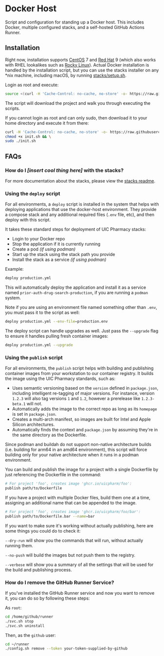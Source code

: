 # Docker Host

Script and configuration for standing up a Docker host. This includes Docker, multiple
configured stacks, and a self-hosted GitHub Actions Runner.

## Installation

Right now, installation supports [CentOS](https://www.centos.org) 7 and
[Red Hat](https://www.redhat.com) 9 (which also works with RHEL lookalikes such as
[Rocky Linux](https://rockylinux.org)). Actual Docker installation is handled by
the installation script, but you can use the stacks installer on any *nix machine,
including macOS, by running [stacks/setup.sh](./stacks/setup.sh).

Login as root and execute:

```sh
source <(curl -H 'Cache-Control: no-cache, no-store' -o- https://raw.githubusercontent.com/uicpharm/docker-host/main/init.sh)
```

The script will download the project and walk you through executing the scripts.

If you cannot login as root and can only sudo, then download it to your home directory and
execute it from there:

```sh
curl -H 'Cache-Control: no-cache, no-store' -o- https://raw.githubusercontent.com/uicpharm/docker-host/main/init.sh > init.sh && \
chmod +x init.sh && \
sudo ./init.sh
```

## FAQs

### How do I *[insert cool thing here]* with the stacks?

For more documentation about the stacks, please view the
[stacks readme](./stacks/README.md).

### Using the `deploy` script

For all environments, a `deploy` script is installed in the system that helps with
deploying applications that use the docker-host environment. They provide a compose stack
and any additional required files (`.env` file, etc), and then deploy with this script.

It takes these standard steps for deployment of UIC Pharmacy stacks:

   - Login to your Docker repo
   - Stop the application if it is currently running
   - Create a pod *(if using podman)*
   - Start up the stack using the stack path you provide
   - Install the stack as a service *(if using podman)*

Example:

```bash
deploy production.yml
```

This will automatically deploy the application and install it as a service named
`prior-auth-drug-search-production`, if you are running a `podman` system.

Note if you are using an environment file named something other than `.env`, you must
pass it to the script as well:

```bash
deploy production.yml --env-file=production.env
```

The deploy script can handle upgrades as well. Just pass the `--upgrade` flag to ensure
it handles pulling fresh container images:

```bash
deploy production.yml --upgrade
```

### Using the `publish` script

For all environments, the `publish` script helps with building and publishing container
images from your workstation to our container registry. It builds the image using the UIC
Pharmacy standards, such as:

   - Uses semantic versioning based on the `version` defined in `package.json`, including
     intelligent re-tagging of major versions. For instance, version `1.2.3` will also
     tag versions `1` and `1.2`, however a prerelease like `1.2.3-beta.1` will not.
   - Automatically adds the image to the correct repo as long as its `homepage` is set in
     `package.json`.
   - Creates a multi-arch manifest, so images are built for Intel and Apple Silicon
     architectures.
   - Automatically finds the context and `package.json` by assuming they're in the same
     directory as the Dockerfile.

Since podman and buildah do not support non-native architecture builds (i.e. building for
arm64 in an amd64 environment), this script will force building only for your native
architecture when it runs in a podman environment.

You can build and publish the image for a project with a single Dockerfile by just
referencing the Dockerfile in the command:

```bash
# For project 'foo', creates image 'ghcr.io/uicpharm/foo':
publish path/to/Dockerfile
```

If you have a project with multiple Docker files, build them one at a time, assigning an
additional name that can be appended to the image.

```bash
# For project 'foo', creates image 'ghcr.io/uicpharm/foo/bar':
publish path/to/Dockerfile.bar --name=bar
```

If you want to make sure it's working without actually publishing, here are some things
you could do to check it:

`--dry-run` will show you the commands that will run, without actually running them.

`--no-push` will build the images but not push them to the registry.

`--verbose` will show you a summary of all the settings that will be used for the build
and publishing process.

### How do I remove the GitHub Runner Service?

If you've installed the GitHub Runner service and now you want to remove it, you can do so
by following these steps:

As `root`:

```sh
cd /home/github/runner
./svc.sh stop
./svc.sh uninstall
```

Then, as the `github` user:

```sh
cd ~/runner
./config.sh remove --token your-token-supplied-by-github
```
